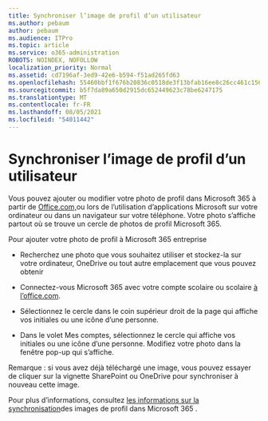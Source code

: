 ```yaml
---
title: Synchroniser l’image de profil d’un utilisateur
ms.author: pebaum
author: pebaum
ms.audience: ITPro
ms.topic: article
ms.service: o365-administration
ROBOTS: NOINDEX, NOFOLLOW
localization_priority: Normal
ms.assetid: cd7196af-3ed9-42e6-b594-f51ad265fd63
ms.openlocfilehash: 55460bbf1f676b20836c0518de3f13bfab16ee8c26cc461c1569ae4f750080ae
ms.sourcegitcommit: b5f7da89a650d2915dc652449623c78be6247175
ms.translationtype: MT
ms.contentlocale: fr-FR
ms.lasthandoff: 08/05/2021
ms.locfileid: "54011442"
---
```

# <a name="sync-a-users-profile-picture"></a>Synchroniser l’image de profil d’un utilisateur

Vous pouvez ajouter ou modifier votre photo de profil dans Microsoft 365 à partir de [Office.com,](https://www.office.com)ou lors de l’utilisation d’applications Microsoft sur votre ordinateur ou dans un navigateur sur votre téléphone. Votre photo s’affiche partout où se trouve un cercle de photos de profil Microsoft 365.

Pour ajouter votre photo de profil à Microsoft 365 entreprise

- Recherchez une photo que vous souhaitez utiliser et stockez-la sur votre ordinateur, OneDrive ou tout autre emplacement que vous pouvez obtenir

- Connectez-vous Microsoft 365 avec votre compte scolaire ou scolaire [à l’office.com](https://www.office.com).

- Sélectionnez le cercle dans le coin supérieur droit de la page qui affiche vos initiales ou une icône d’une personne.

- Dans le volet Mes comptes, sélectionnez le cercle qui affiche vos initiales ou une icône d’une personne. Modifiez votre photo dans la fenêtre pop-up qui s’affiche.

Remarque : si vous avez déjà téléchargé une image, vous pouvez essayer de cliquer sur la vignette SharePoint ou OneDrive pour synchroniser à nouveau cette image.

Pour plus d’informations, consultez [les informations sur la synchronisation](https://support.office.com/article/information-about-profile-picture-synchronization-in-office-365-20594d76-d054-4af4-a660-401133e3d48a)des images de profil dans Microsoft 365 .

